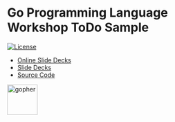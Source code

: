 # Go Programming Language Workshop ToDo Sample

[![License](https://img.shields.io/github/license/rfinochi/golang-workshop-todo?style=plastic)](https://opensource.org/licenses/mit-license.php)

* [Online Slide Decks](https://decks.golang-workshop.io)
* [Slide Decks](https://github.com/rfinochi/golang-workshop-decks/tree/master/content)
* [Source Code](https://github.com/rfinochi/golang-workshop-src)

<img src="https://blog.golang.org/gopher/gopher.png" alt="gopher" width="70"/>
